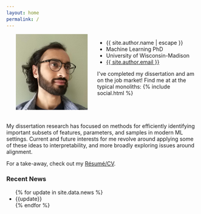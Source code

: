 ```yaml
---
layout: home
permalink: /
---
```

<div class="row" style="display: flex">
    <div class="col-md-4 mr-auto" style="padding: 0px 25px; max-width: 400px">
        <img style="margin: 0 0px 0px 0px; max-height: 200px; max-width: 200px"
             src="RonakMehtaProfile.jpeg" />
    </div>
    <div class="col-md-4 ml-auto d-flex align-items-center">
        <div align="left">
            <ul class="contact-list">
                <li class="p-name">{{ site.author.name | escape }}</li>
                <li class="p-name">Machine Learning PhD</li>
                <li class="p-name">University of Wisconsin-Madison</li>
                <li><a class="u-email" href="mailto:{{ site.author.email }}">{{ site.author.email }}</a></li>
            </ul>
            I've completed my dissertation and am on the job market! Find me at at the typical monoliths:
            {% include social.html %}
        </div>
    </div>
</div>

<br/>

My dissertation research has focused on methods for efficiently identifying important subsets of features, parameters, and samples
in modern ML settings. Current and future interests for me revolve around
applying some of these ideas to interpretability, and more broadly
exploring issues around alignment.

For a take-away, check out my [R&eacute;sum&eacute;/CV](/resume/Ronak_Mehta_CV.pdf).

<div class="row">
    <div class="col col-md-8 ml-md-auto mr-md-auto">
        <h3>Recent News</h3>
        <div>
            <ul>
                {% for update in site.data.news %}
                <li>{{update}}</li>
                {% endfor %}
            </ul>
        </div>
    </div>
</div>

